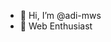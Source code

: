 - 👋 Hi, I’m @adi-mws
- 👀 Web Enthusiast
<!---
adi-mws/adi-mws is a ✨ special ✨ repository because its `README.md` (this file) appears on your GitHub profile.
You can click the Preview link to take a look at your changes.
--->
